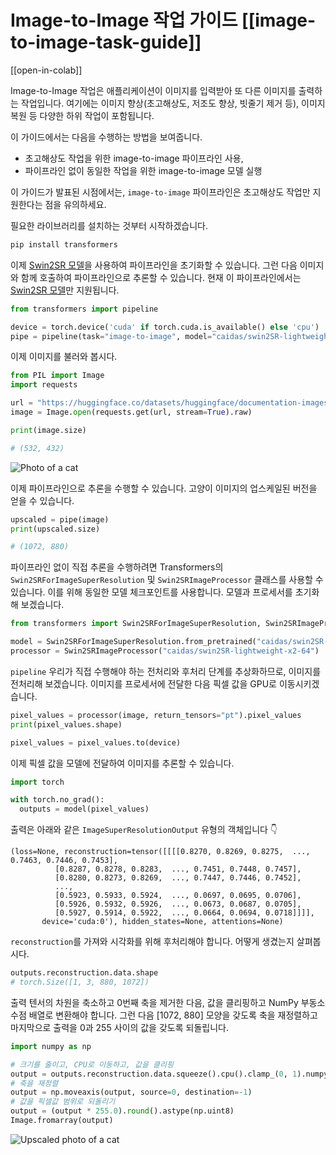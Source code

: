 <!--Copyright 2023 The HuggingFace Team. All rights reserved.

Licensed under the Apache License, Version 2.0 (the "License"); you may not use this file except in compliance with
the License. You may obtain a copy of the License at

http://www.apache.org/licenses/LICENSE-2.0

Unless required by applicable law or agreed to in writing, software distributed under the License is distributed on
an "AS IS" BASIS, WITHOUT WARRANTIES OR CONDITIONS OF ANY KIND, either express or implied. See the License for the
specific language governing permissions and limitations under the License.

⚠️ Note that this file is in Markdown but contain specific syntax for our doc-builder (similar to MDX) that may not be
rendered properly in your Markdown viewer.

-->

# Image-to-Image 작업 가이드 [[image-to-image-task-guide]]

[[open-in-colab]]

Image-to-Image 작업은 애플리케이션이 이미지를 입력받아 또 다른 이미지를 출력하는 작업입니다. 여기에는 이미지 향상(초고해상도, 저조도 향상, 빗줄기 제거 등), 이미지 복원 등 다양한 하위 작업이 포함됩니다.

이 가이드에서는 다음을 수행하는 방법을 보여줍니다.
- 초고해상도 작업을 위한 image-to-image 파이프라인 사용,
- 파이프라인 없이 동일한 작업을 위한 image-to-image 모델 실행

이 가이드가 발표된 시점에서는, `image-to-image` 파이프라인은 초고해상도 작업만 지원한다는 점을 유의하세요.

필요한 라이브러리를 설치하는 것부터 시작하겠습니다.

```bash
pip install transformers
```

이제 [Swin2SR 모델](https://huggingface.co/caidas/swin2SR-lightweight-x2-64)을 사용하여 파이프라인을 초기화할 수 있습니다. 그런 다음 이미지와 함께 호출하여 파이프라인으로 추론할 수 있습니다. 현재 이 파이프라인에서는 [Swin2SR 모델](https://huggingface.co/caidas/swin2SR-lightweight-x2-64)만 지원됩니다.

```python
from transformers import pipeline

device = torch.device('cuda' if torch.cuda.is_available() else 'cpu')
pipe = pipeline(task="image-to-image", model="caidas/swin2SR-lightweight-x2-64", device=device)
```

이제 이미지를 불러와 봅시다.

```python
from PIL import Image
import requests

url = "https://huggingface.co/datasets/huggingface/documentation-images/resolve/main/transformers/tasks/cat.jpg"
image = Image.open(requests.get(url, stream=True).raw)

print(image.size)
```
```bash
# (532, 432)
```
<div class="flex justify-center">
     <img src="https://huggingface.co/datasets/huggingface/documentation-images/resolve/main/transformers/tasks/cat.jpg" alt="Photo of a cat"/>
</div>

이제 파이프라인으로 추론을 수행할 수 있습니다. 고양이 이미지의 업스케일된 버전을 얻을 수 있습니다.

```python
upscaled = pipe(image)
print(upscaled.size)
```
```bash
# (1072, 880)
```

파이프라인 없이 직접 추론을 수행하려면 Transformers의 `Swin2SRForImageSuperResolution` 및 `Swin2SRImageProcessor` 클래스를 사용할 수 있습니다. 이를 위해 동일한 모델 체크포인트를 사용합니다. 모델과 프로세서를 초기화해 보겠습니다. 

```python
from transformers import Swin2SRForImageSuperResolution, Swin2SRImageProcessor 

model = Swin2SRForImageSuperResolution.from_pretrained("caidas/swin2SR-lightweight-x2-64").to(device)
processor = Swin2SRImageProcessor("caidas/swin2SR-lightweight-x2-64")
```

`pipeline` 우리가 직접 수행해야 하는 전처리와 후처리 단계를 추상화하므로, 이미지를 전처리해 보겠습니다. 이미지를 프로세서에 전달한 다음 픽셀 값을 GPU로 이동시키겠습니다. 

```python
pixel_values = processor(image, return_tensors="pt").pixel_values
print(pixel_values.shape)

pixel_values = pixel_values.to(device)
```

이제 픽셀 값을 모델에 전달하여 이미지를 추론할 수 있습니다.

```python
import torch

with torch.no_grad():
  outputs = model(pixel_values)
```
출력은 아래와 같은 `ImageSuperResolutionOutput` 유형의 객체입니다 👇 

```
(loss=None, reconstruction=tensor([[[[0.8270, 0.8269, 0.8275,  ..., 0.7463, 0.7446, 0.7453],
          [0.8287, 0.8278, 0.8283,  ..., 0.7451, 0.7448, 0.7457],
          [0.8280, 0.8273, 0.8269,  ..., 0.7447, 0.7446, 0.7452],
          ...,
          [0.5923, 0.5933, 0.5924,  ..., 0.0697, 0.0695, 0.0706],
          [0.5926, 0.5932, 0.5926,  ..., 0.0673, 0.0687, 0.0705],
          [0.5927, 0.5914, 0.5922,  ..., 0.0664, 0.0694, 0.0718]]]],
       device='cuda:0'), hidden_states=None, attentions=None)
```
`reconstruction`를 가져와 시각화를 위해 후처리해야 합니다. 어떻게 생겼는지 살펴봅시다.

```python
outputs.reconstruction.data.shape
# torch.Size([1, 3, 880, 1072])
```

출력 텐서의 차원을 축소하고 0번째 축을 제거한 다음, 값을 클리핑하고 NumPy 부동소수점 배열로 변환해야 합니다. 그런 다음 [1072, 880] 모양을 갖도록 축을 재정렬하고 마지막으로 출력을 0과 255 사이의 값을 갖도록 되돌립니다.

```python
import numpy as np

# 크기를 줄이고, CPU로 이동하고, 값을 클리핑
output = outputs.reconstruction.data.squeeze().cpu().clamp_(0, 1).numpy()
# 축을 재정렬
output = np.moveaxis(output, source=0, destination=-1)
# 값을 픽셀값 범위로 되돌리기
output = (output * 255.0).round().astype(np.uint8)
Image.fromarray(output)
```
<div class="flex justify-center">
     <img src="https://huggingface.co/datasets/huggingface/documentation-images/resolve/main/transformers/tasks/cat_upscaled.png" alt="Upscaled photo of a cat"/>
</div>
